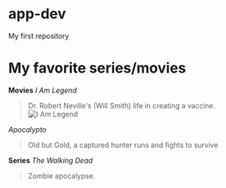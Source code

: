 # app-dev
My first repository
# My favorite series/movies

**Movies**
*I Am Legend*
> Dr. Robert Neville's (Will Smith) life in creating a vaccine.
![I Am Legend](https://github.com/Frraannss/app-dev/assets/152124973/329823c7-2a95-46e4-a355-01e2b313dac5)

*Apocalypto*
> Old  but Gold, a captured hunter runs and fights to survive

**Series**
*The Walking Dead*
> Zombie apocalypse.

